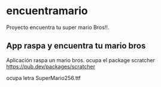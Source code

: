 # encuentramario

Proyecto encuentra tu super mario Bros!!.

## App raspa y encuentra tu mario bros

Aplicación raspa un mario bros. ocupa el package scratcher https://pub.dev/packages/scratcher

ocupa letra SuperMario256.ttf

